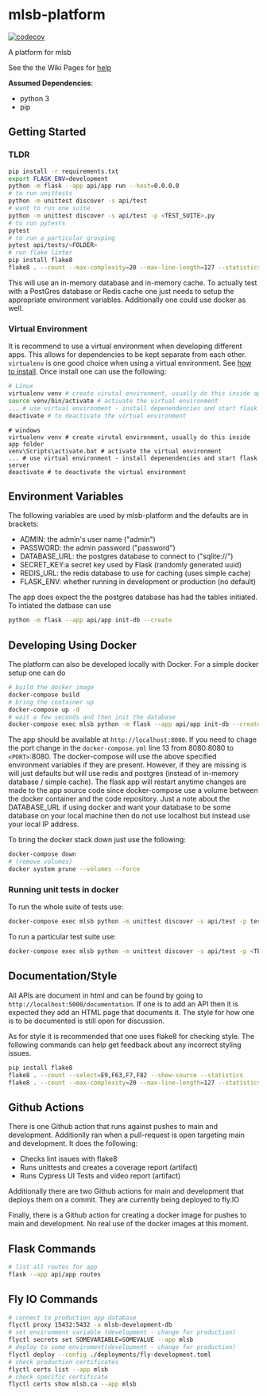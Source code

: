 # mlsb-platform

[![codecov](https://codecov.io/gh/Major-League-Summer-Baseball/mlsb-platform/branch/master/graph/badge.svg?token=NeZW0H7wRa)](https://codecov.io/gh/Major-League-Summer-Baseball/mlsb-platform)

A platform for mlsb

See the the Wiki Pages for [help](https://github.com/fras2560/mlsb-platform/wiki)

**Assumed Dependencies**:

* python 3
* pip

## Getting Started

### TLDR

```bash
pip install -r requirements.txt
export FLASK_ENV=development
python -m flask --app api/app run --host=0.0.0.0
# to run unittests
python -m unittest discover -s api/test
# want to run one suite
python -m unittest discover -s api/test -p <TEST_SUITE>.py
# to run pytests
pytest
# to run a particular grouping
pytest api/tests/<FOLDER>
# run flake linter
pip install flake8
flake8 . --count --max-complexity=20 --max-line-length=127 --statistics --exclude=api/__init__.py,api/tqdm.py,api/commands.py,api/app.py,venv/*,ui-testing/*,api/tests/conftest.py --ignore=E712,W503,W504

```

This will use an in-memory database and in-memory cache. To actually test
with a PostGres database or Redis cache one just needs to setup the appropriate
environment variables. Additionally one could use docker as well.

### Virtual Environment

It is recommend to use a virtual environment when developing different apps. This allows for dependencies to be kept separate from each other. `virtualenv` is one good choice when using a virtual environment. See [how to install](https://virtualenv.pypa.io/en/latest/installation.html). Once install one can use the following:

```bash
# Linux
virtualenv venv # create virutal environment, usually do this inside app folder
source venv/bin/activate # activate the virtual environment
... # use virtual environment - install depenendencies and start flask server
deactivate # to deactivate the virtual environment
```

```windows
# windows
virtualenv venv # create virutal environment, usually do this inside app folder
venv\Scripts\activate.bat # activate the virtual environment
... # use virtual environment - install depenendencies and start flask server
deactivate # to deactivate the virtual environment
```

## Environment Variables

The following variables are used by mlsb-platform and the defaults are in
brackets:

* ADMIN: the admin's user name ("admin")
* PASSWORD: the admin password ("password")
* DATABASE_URL: the postgres database to connect to ("sqlite://")
* SECRET_KEY:a secret key used by Flask (randomly generated uuid)
* REDIS_URL: the redis database to use for caching (uses simple cache)
* FLASK_ENV: whether running in development or production (no default)

The app does expect the the postgres database has had the tables initiated. To intiated the datbase can use

```bash
python -m flask --app api/app init-db --create
```

## Developing Using Docker

The platform can also be developed locally with Docker. For a simple docker setup one can do

```bash
# build the docker image
docker-compose build
# bring the container up
docker-compose up -d
# wait a few seconds and then init the database
docker-compose exec mlsb python -m flask --app api/app init-db --create
```

The app should be available at `http://localhost:8080`. If you need to chage the port change
in the `docker-compose.yml` line 13 from 8080:8080 to `<PORT>`:8080.
The docker-compose will use the above specified environment variables if they are present.
However, if they are missing is will just defaults but will use redis and postgres
(instead of in-memory database / simple cache).
The flask app will restart anytime changes are made to the app source code since docker-compose use a volume
between the docker container and the code repository.
Just a note about the DATABASE_URL if using docker and want your database
to be some database on your local machine then do not use localhost but
instead use your local IP address.

To bring the docker stack down just use the following:

```bash
docker-compose down
# (remove volumes)
docker system prune --volumes --force
```

### Running unit tests in docker

To run the whole suite of tests use:

```bash
docker-compose exec mlsb python -m unittest discover -s api/test -p test*.py
```

To run a particular test suite use:

```bash
docker-compose exec mlsb python -m unittest discover -s api/test -p <TEST_SUITE>.py
```

## Documentation/Style

All APIs are document in html and can be found by going to
`http://localhost:5000/documentation`. If one is to add an API then it
is expected they add an HTML page that documents it.
The style for how one is to be documented is still open for discussion.

As for style it is recommended that one uses flake8 for checking style. The
following commands can help get feedback about any incorrect styling issues.

```bash
pip install flake8
flake8 . --count --select=E9,F63,F7,F82 --show-source --statistics
flake8 . --count --max-complexity=20 --max-line-length=127 --statistics --exclude=api/__init__.py,venv/*,cypress-testing/* --ignore=E712,W503,W504
```

## Github Actions

There is one Github action that runs against pushes to main and development. Additionlly ran when a pull-request is open targeting main and development. It does the following:

* Checks lint issues with flake8
* Runs unittests and creates a coverage report (artifact)
* Runs Cypress UI Tests and video report (artifact)

Additionally there are two Github actions for main and development that deploys them on a commit. They are currently being deployed to fly.IO

Finally, there is a Github action for creating a docker image for pushes to main and development. No real use of the docker images at this moment.

## Flask Commands

```bash
# list all routes for app
flask --app api/app routes
```

## Fly IO Commands

```bash
# connect to production app database
flyctl proxy 15432:5432 -a mlsb-development-db
# set environment variable (development - change for production)
flyctl secrets set SOMEVARIABLE=SOMEVALUE --app mlsb
# deploy to some enviroment(development - change for production)
flyctl deploy --config ./deployments/fly-development.toml
# check production certificates
flyctl certs list --app mlsb
# check specific certificate
flyctl certs show mlsb.ca --app mlsb
```
